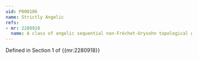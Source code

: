 ```yaml
---
uid: P000106
name: Strictly Angelic
refs:
- mr: 2280918
  name: A class of angelic sequential non-Fréchet-Urysohn topological groups
---
```

Defined in Section 1 of {{mr:2280918}}
